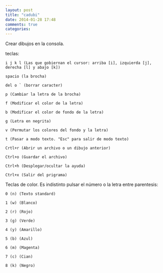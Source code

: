 ```yaml
---
layout: post
title: "cadubi"
date: 2014-01-28 17:48
comments: true
categories: 
---
```

Crear dibujos en la consola. 

teclas: 

	i j k l (Las que gobiernan el cursor: arriba [i], izquierda [j], derecha [l] y abajo [k]) 

	spacio (la brocha)  

	del o ` (borrar caracter) 

	p (Cambiar la letra de la brocha) 

	f (Modificar el color de la letra) 

	b (Modificar el color de fondo de la letra) 

	g (Letra en negrita) 

	v (Permutar los colores del fondo y la letra) 

	t (Pasar a modo texto. "Esc" para salir de modo texto) 

	Crtl+r (Abrir un archivo o un dibujo anterior) 

	Ctrl+o (Guardar el archivo) 

	Ctrl+h (Desplegar/ocultar la ayuda) 

	Ctrl+x (Salir del prigrama) 

Teclas de color. Es indistinto pulsar el número o la letra entre parentesis: 

	0 (n) (Texto standard) 

	1 (w) (Blanco) 

	2 (r) (Rojo) 

	3 (g) (Verde) 

	4 (y) (Amarillo) 

	5 (b) (Azul) 

	6 (m) (Magenta) 

	7 (c) (Cian) 

	8 (k) (Negro) 

